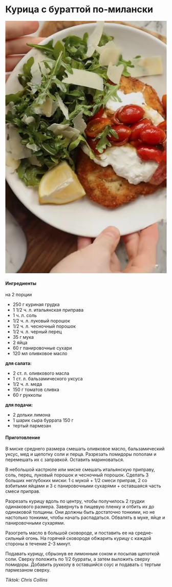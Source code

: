 # Курица с бураттой по-милански

![Курица с бураттой по-милански](../pics/Img_2024_07_28_00_40_01~2.jpeg)

#### Ингредиенты
на 2 порции

* 250 г куриная грудка
* 1 1/2 ч. л. итальянская приправа
* 1 ч. л. соль
* 1/2 ч. л. луковый порошок
* 1/2 ч. л. чесночный порошок
* 1/2 ч. л. черный перец
* 35 г мука
* 2 яйца
* 60 г панировочные сухари
* 120 мл оливковое масло

**для салата:**

* 2 ст. л. оливкового масла
* 1 ст. л. бальзамического уксуса
* 1/2 ч. л. меда
* 150 г томатов сливка
* 60 г рукколы

**для подачи:**

* 2 дольки лимона
* 1 шарик сыра буррата 150 г
* тертый пармезан

#### Приготовление

В миске среднего размера смешать оливковое масло, бальзамический уксус, мед и щепотку соли и перца. Разрезать помидоры пополам и перемешать их с заправкой. Оставить мариноваться.

В небольшой кастрюле или миске смешать итальянскую приправу, соль, перец, луковый порошок и чесночный порошок. Сделать 3 больших неглубоких миски: 1 с мукой + 1/2 смеси приправ, 2 со взбитыми яйцами и 3 с панировочными сухарями + оставшаяся часть смеси приправ.

Разрезать курицу вдоль по центру, чтобы получилось 2 грудки одинакового размера. Завернуть в пищевую пленку и отбить их до одинаковой толщины. Они должны быть достаточно тонкими, но не настолько тонкими, чтобы начать распадаться. Обвалять в муке, яйце и панировочными сухарями.

Разогреть масло в большой сковороде, и поставить ее на средне-сильный огонь. На горячей сковороде обжарить курицу с каждой стороны в течение 2-3 минут.

Подавать курицу, сбрызнув ее лимонным соком и посыпав щепоткой соли. Сверху положить по 1/2 бурраты, а затем выложить сверху помидоры. Добавить рукколу в оставшийся соус и подавать с тертым пармезаном сверху.

*Tiktok: Chris Collins*
